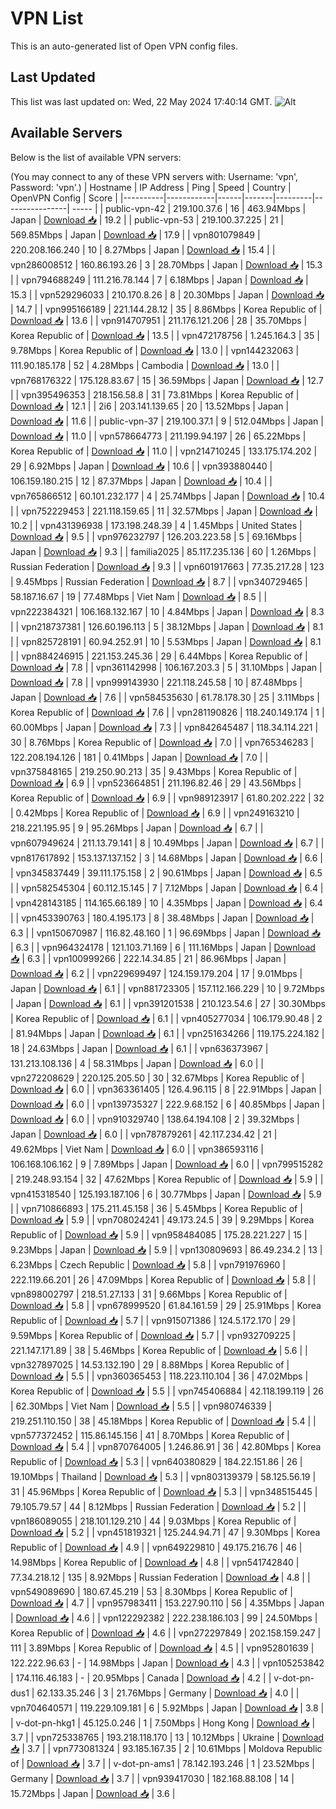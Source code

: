 # VPN List

This is an auto-generated list of Open VPN config files.

## Last Updated

This list was last updated on: Wed, 22 May 2024 17:40:14 GMT.
![Alt](https://repobeats.axiom.co/api/embed/186b98318ef1479477931607c1ad7d823f12451f.svg "Repobeats analytics image")

## Available Servers

Below is the list of available VPN servers:

(You may connect to any of these VPN servers with: Username: 'vpn', Password: 'vpn'.)
| Hostname | IP Address | Ping | Speed | Country | OpenVPN Config | Score |
|----------|------------|------|-------|---------|----------------| ----- |
| public-vpn-42 | 219.100.37.6 | 16 | 463.94Mbps | Japan | [Download 📥](./configs/server_0_JP.ovpn) | 19.2 |
| public-vpn-53 | 219.100.37.225 | 21 | 569.85Mbps | Japan | [Download 📥](./configs/server_1_JP.ovpn) | 17.9 |
| vpn801079849 | 220.208.166.240 | 10 | 8.27Mbps | Japan | [Download 📥](./configs/server_2_JP.ovpn) | 15.4 |
| vpn286008512 | 160.86.193.26 | 3 | 28.70Mbps | Japan | [Download 📥](./configs/server_3_JP.ovpn) | 15.3 |
| vpn794688249 | 111.216.78.144 | 7 | 6.18Mbps | Japan | [Download 📥](./configs/server_4_JP.ovpn) | 15.3 |
| vpn529296033 | 210.170.8.26 | 8 | 20.30Mbps | Japan | [Download 📥](./configs/server_5_JP.ovpn) | 14.7 |
| vpn995166189 | 221.144.28.12 | 35 | 8.86Mbps | Korea Republic of | [Download 📥](./configs/server_6_KR.ovpn) | 13.6 |
| vpn914707951 | 211.176.121.206 | 28 | 35.70Mbps | Korea Republic of | [Download 📥](./configs/server_7_KR.ovpn) | 13.5 |
| vpn472178756 | 1.245.164.3 | 35 | 9.78Mbps | Korea Republic of | [Download 📥](./configs/server_8_KR.ovpn) | 13.0 |
| vpn144232063 | 111.90.185.178 | 52 | 4.28Mbps | Cambodia | [Download 📥](./configs/server_9_KH.ovpn) | 13.0 |
| vpn768176322 | 175.128.83.67 | 15 | 36.59Mbps | Japan | [Download 📥](./configs/server_10_JP.ovpn) | 12.7 |
| vpn395496353 | 218.156.58.8 | 31 | 73.81Mbps | Korea Republic of | [Download 📥](./configs/server_11_KR.ovpn) | 12.1 |
| 2i6 | 203.141.139.65 | 20 | 13.52Mbps | Japan | [Download 📥](./configs/server_12_JP.ovpn) | 11.6 |
| public-vpn-37 | 219.100.37.1 | 9 | 512.04Mbps | Japan | [Download 📥](./configs/server_13_JP.ovpn) | 11.0 |
| vpn578664773 | 211.199.94.197 | 26 | 65.22Mbps | Korea Republic of | [Download 📥](./configs/server_14_KR.ovpn) | 11.0 |
| vpn214710245 | 133.175.174.202 | 29 | 6.92Mbps | Japan | [Download 📥](./configs/server_15_JP.ovpn) | 10.6 |
| vpn393880440 | 106.159.180.215 | 12 | 87.37Mbps | Japan | [Download 📥](./configs/server_16_JP.ovpn) | 10.4 |
| vpn765866512 | 60.101.232.177 | 4 | 25.74Mbps | Japan | [Download 📥](./configs/server_17_JP.ovpn) | 10.4 |
| vpn752229453 | 221.118.159.65 | 11 | 32.57Mbps | Japan | [Download 📥](./configs/server_18_JP.ovpn) | 10.2 |
| vpn431396938 | 173.198.248.39 | 4 | 1.45Mbps | United States | [Download 📥](./configs/server_19_US.ovpn) | 9.5 |
| vpn976232797 | 126.203.223.58 | 5 | 69.16Mbps | Japan | [Download 📥](./configs/server_20_JP.ovpn) | 9.3 |
| familia2025 | 85.117.235.136 | 60 | 1.26Mbps | Russian Federation | [Download 📥](./configs/server_21_RU.ovpn) | 9.3 |
| vpn601917663 | 77.35.217.28 | 123 | 9.45Mbps | Russian Federation | [Download 📥](./configs/server_22_RU.ovpn) | 8.7 |
| vpn340729465 | 58.187.16.67 | 19 | 77.48Mbps | Viet Nam | [Download 📥](./configs/server_23_VN.ovpn) | 8.5 |
| vpn222384321 | 106.168.132.167 | 10 | 4.84Mbps | Japan | [Download 📥](./configs/server_24_JP.ovpn) | 8.3 |
| vpn218737381 | 126.60.196.113 | 5 | 38.12Mbps | Japan | [Download 📥](./configs/server_25_JP.ovpn) | 8.1 |
| vpn825728191 | 60.94.252.91 | 10 | 5.53Mbps | Japan | [Download 📥](./configs/server_26_JP.ovpn) | 8.1 |
| vpn884246915 | 221.153.245.36 | 29 | 6.44Mbps | Korea Republic of | [Download 📥](./configs/server_27_KR.ovpn) | 7.8 |
| vpn361142998 | 106.167.203.3 | 5 | 31.10Mbps | Japan | [Download 📥](./configs/server_28_JP.ovpn) | 7.8 |
| vpn999143930 | 221.118.245.58 | 10 | 87.48Mbps | Japan | [Download 📥](./configs/server_29_JP.ovpn) | 7.6 |
| vpn584535630 | 61.78.178.30 | 25 | 3.11Mbps | Korea Republic of | [Download 📥](./configs/server_30_KR.ovpn) | 7.6 |
| vpn281190826 | 118.240.149.174 | 1 | 60.00Mbps | Japan | [Download 📥](./configs/server_31_JP.ovpn) | 7.3 |
| vpn842645487 | 118.34.114.221 | 30 | 8.76Mbps | Korea Republic of | [Download 📥](./configs/server_32_KR.ovpn) | 7.0 |
| vpn765346283 | 122.208.194.126 | 181 | 0.41Mbps | Japan | [Download 📥](./configs/server_33_JP.ovpn) | 7.0 |
| vpn375848165 | 219.250.90.213 | 35 | 9.43Mbps | Korea Republic of | [Download 📥](./configs/server_34_KR.ovpn) | 6.9 |
| vpn523664851 | 211.196.82.46 | 29 | 43.56Mbps | Korea Republic of | [Download 📥](./configs/server_35_KR.ovpn) | 6.9 |
| vpn989123917 | 61.80.202.222 | 32 | 0.42Mbps | Korea Republic of | [Download 📥](./configs/server_36_KR.ovpn) | 6.9 |
| vpn249163210 | 218.221.195.95 | 9 | 95.26Mbps | Japan | [Download 📥](./configs/server_37_JP.ovpn) | 6.7 |
| vpn607949624 | 211.13.79.141 | 8 | 10.49Mbps | Japan | [Download 📥](./configs/server_38_JP.ovpn) | 6.7 |
| vpn817617892 | 153.137.137.152 | 3 | 14.68Mbps | Japan | [Download 📥](./configs/server_39_JP.ovpn) | 6.6 |
| vpn345837449 | 39.111.175.158 | 2 | 90.61Mbps | Japan | [Download 📥](./configs/server_40_JP.ovpn) | 6.5 |
| vpn582545304 | 60.112.15.145 | 7 | 7.12Mbps | Japan | [Download 📥](./configs/server_41_JP.ovpn) | 6.4 |
| vpn428143185 | 114.165.66.189 | 10 | 4.35Mbps | Japan | [Download 📥](./configs/server_42_JP.ovpn) | 6.4 |
| vpn453390763 | 180.4.195.173 | 8 | 38.48Mbps | Japan | [Download 📥](./configs/server_43_JP.ovpn) | 6.3 |
| vpn150670987 | 116.82.48.160 | 1 | 96.69Mbps | Japan | [Download 📥](./configs/server_44_JP.ovpn) | 6.3 |
| vpn964324178 | 121.103.71.169 | 6 | 111.16Mbps | Japan | [Download 📥](./configs/server_45_JP.ovpn) | 6.3 |
| vpn100999266 | 222.14.34.85 | 21 | 86.96Mbps | Japan | [Download 📥](./configs/server_46_JP.ovpn) | 6.2 |
| vpn229699497 | 124.159.179.204 | 17 | 9.01Mbps | Japan | [Download 📥](./configs/server_47_JP.ovpn) | 6.1 |
| vpn881723305 | 157.112.166.229 | 10 | 9.72Mbps | Japan | [Download 📥](./configs/server_48_JP.ovpn) | 6.1 |
| vpn391201538 | 210.123.54.6 | 27 | 30.30Mbps | Korea Republic of | [Download 📥](./configs/server_49_KR.ovpn) | 6.1 |
| vpn405277034 | 106.179.90.48 | 2 | 81.94Mbps | Japan | [Download 📥](./configs/server_50_JP.ovpn) | 6.1 |
| vpn251634266 | 119.175.224.182 | 18 | 24.63Mbps | Japan | [Download 📥](./configs/server_51_JP.ovpn) | 6.1 |
| vpn636373967 | 131.213.108.136 | 4 | 58.31Mbps | Japan | [Download 📥](./configs/server_52_JP.ovpn) | 6.0 |
| vpn272208629 | 220.125.205.50 | 30 | 32.67Mbps | Korea Republic of | [Download 📥](./configs/server_53_KR.ovpn) | 6.0 |
| vpn363361405 | 126.4.96.115 | 8 | 22.91Mbps | Japan | [Download 📥](./configs/server_54_JP.ovpn) | 6.0 |
| vpn139735327 | 222.9.68.152 | 6 | 40.85Mbps | Japan | [Download 📥](./configs/server_55_JP.ovpn) | 6.0 |
| vpn910329740 | 138.64.194.108 | 2 | 39.32Mbps | Japan | [Download 📥](./configs/server_56_JP.ovpn) | 6.0 |
| vpn787879261 | 42.117.234.42 | 21 | 49.62Mbps | Viet Nam | [Download 📥](./configs/server_57_VN.ovpn) | 6.0 |
| vpn386593116 | 106.168.106.162 | 9 | 7.89Mbps | Japan | [Download 📥](./configs/server_58_JP.ovpn) | 6.0 |
| vpn799515282 | 219.248.93.154 | 32 | 47.62Mbps | Korea Republic of | [Download 📥](./configs/server_59_KR.ovpn) | 5.9 |
| vpn415318540 | 125.193.187.106 | 6 | 30.77Mbps | Japan | [Download 📥](./configs/server_60_JP.ovpn) | 5.9 |
| vpn710866893 | 175.211.45.158 | 36 | 5.45Mbps | Korea Republic of | [Download 📥](./configs/server_61_KR.ovpn) | 5.9 |
| vpn708024241 | 49.173.24.5 | 39 | 9.29Mbps | Korea Republic of | [Download 📥](./configs/server_62_KR.ovpn) | 5.9 |
| vpn958484085 | 175.28.221.227 | 15 | 9.23Mbps | Japan | [Download 📥](./configs/server_63_JP.ovpn) | 5.9 |
| vpn130809693 | 86.49.234.2 | 13 | 6.23Mbps | Czech Republic | [Download 📥](./configs/server_64_CZ.ovpn) | 5.8 |
| vpn791976960 | 222.119.66.201 | 26 | 47.09Mbps | Korea Republic of | [Download 📥](./configs/server_65_KR.ovpn) | 5.8 |
| vpn898002797 | 218.51.27.133 | 31 | 9.66Mbps | Korea Republic of | [Download 📥](./configs/server_66_KR.ovpn) | 5.8 |
| vpn678999520 | 61.84.161.59 | 29 | 25.91Mbps | Korea Republic of | [Download 📥](./configs/server_67_KR.ovpn) | 5.7 |
| vpn915071386 | 124.5.172.170 | 29 | 9.59Mbps | Korea Republic of | [Download 📥](./configs/server_68_KR.ovpn) | 5.7 |
| vpn932709225 | 221.147.171.89 | 38 | 5.46Mbps | Korea Republic of | [Download 📥](./configs/server_69_KR.ovpn) | 5.6 |
| vpn327897025 | 14.53.132.190 | 29 | 8.88Mbps | Korea Republic of | [Download 📥](./configs/server_70_KR.ovpn) | 5.5 |
| vpn360365453 | 118.223.110.104 | 36 | 47.02Mbps | Korea Republic of | [Download 📥](./configs/server_71_KR.ovpn) | 5.5 |
| vpn745406884 | 42.118.199.119 | 26 | 62.30Mbps | Viet Nam | [Download 📥](./configs/server_72_VN.ovpn) | 5.5 |
| vpn980746339 | 219.251.110.150 | 38 | 45.18Mbps | Korea Republic of | [Download 📥](./configs/server_73_KR.ovpn) | 5.4 |
| vpn577372452 | 115.86.145.156 | 41 | 8.70Mbps | Korea Republic of | [Download 📥](./configs/server_74_KR.ovpn) | 5.4 |
| vpn870764005 | 1.246.86.91 | 36 | 42.80Mbps | Korea Republic of | [Download 📥](./configs/server_75_KR.ovpn) | 5.3 |
| vpn640380829 | 184.22.151.86 | 26 | 19.10Mbps | Thailand | [Download 📥](./configs/server_76_TH.ovpn) | 5.3 |
| vpn803139379 | 58.125.56.19 | 31 | 45.96Mbps | Korea Republic of | [Download 📥](./configs/server_77_KR.ovpn) | 5.3 |
| vpn348515445 | 79.105.79.57 | 44 | 8.12Mbps | Russian Federation | [Download 📥](./configs/server_78_RU.ovpn) | 5.2 |
| vpn186089055 | 218.101.129.210 | 44 | 9.03Mbps | Korea Republic of | [Download 📥](./configs/server_79_KR.ovpn) | 5.2 |
| vpn451819321 | 125.244.94.71 | 47 | 9.30Mbps | Korea Republic of | [Download 📥](./configs/server_80_KR.ovpn) | 4.9 |
| vpn649229810 | 49.175.216.76 | 46 | 14.98Mbps | Korea Republic of | [Download 📥](./configs/server_81_KR.ovpn) | 4.8 |
| vpn541742840 | 77.34.218.12 | 135 | 8.92Mbps | Russian Federation | [Download 📥](./configs/server_82_RU.ovpn) | 4.8 |
| vpn549089690 | 180.67.45.219 | 53 | 8.30Mbps | Korea Republic of | [Download 📥](./configs/server_83_KR.ovpn) | 4.7 |
| vpn957983411 | 153.227.90.110 | 56 | 4.35Mbps | Japan | [Download 📥](./configs/server_84_JP.ovpn) | 4.6 |
| vpn122292382 | 222.238.186.103 | 99 | 24.50Mbps | Korea Republic of | [Download 📥](./configs/server_85_KR.ovpn) | 4.6 |
| vpn272297849 | 202.158.159.247 | 111 | 3.89Mbps | Korea Republic of | [Download 📥](./configs/server_86_KR.ovpn) | 4.5 |
| vpn952801639 | 122.222.96.63 | - | 14.98Mbps | Japan | [Download 📥](./configs/server_87_JP.ovpn) | 4.3 |
| vpn105253842 | 174.116.46.183 | - | 20.95Mbps | Canada | [Download 📥](./configs/server_88_CA.ovpn) | 4.2 |
| v-dot-pn-dus1 | 62.133.35.246 | 3 | 21.76Mbps | Germany | [Download 📥](./configs/server_89_DE.ovpn) | 4.0 |
| vpn704640571 | 119.229.109.181 | 6 | 5.92Mbps | Japan | [Download 📥](./configs/server_90_JP.ovpn) | 3.8 |
| v-dot-pn-hkg1 | 45.125.0.246 | 1 | 7.50Mbps | Hong Kong | [Download 📥](./configs/server_91_HK.ovpn) | 3.7 |
| vpn725338765 | 193.218.118.170 | 13 | 10.12Mbps | Ukraine | [Download 📥](./configs/server_92_UA.ovpn) | 3.7 |
| vpn773081324 | 93.185.167.35 | 2 | 10.61Mbps | Moldova Republic of | [Download 📥](./configs/server_93_MD.ovpn) | 3.7 |
| v-dot-pn-ams1 | 78.142.193.246 | 1 | 23.52Mbps | Germany | [Download 📥](./configs/server_94_DE.ovpn) | 3.7 |
| vpn939417030 | 182.168.88.108 | 14 | 15.72Mbps | Japan | [Download 📥](./configs/server_95_JP.ovpn) | 3.6 |

